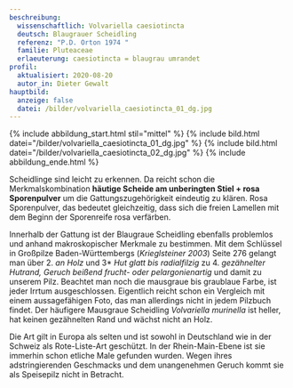 ```yaml
---
beschreibung:
  wissenschaftlich: Volvariella caesiotincta
  deutsch: Blaugrauer Scheidling
  referenz: "P.D. Orton 1974 "
  familie: Pluteaceae
  erlaeuterung: caesiotincta = blaugrau umrandet
profil:
  aktualisiert: 2020-08-20
  autor_in: Dieter Gewalt
hauptbild:
  anzeige: false
  datei: /bilder/volvariella_caesiotincta_01_dg.jpg
---
```

{% include abbildung_start.html stil="mittel" %}
{% include bild.html datei="/bilder/volvariella_caesiotincta_01_dg.jpg" %}
{% include bild.html datei="/bilder/volvariella_caesiotincta_02_dg.jpg" %}
{% include abbildung_ende.html %}

Scheidlinge sind leicht zu erkennen. Da reicht schon die Merkmalskombination **häutige Scheide am unberingten Stiel + rosa Sporenpulver** um die Gattungszugehörigkeit eindeutig zu klären. Rosa Sporenpulver, das bedeutet gleichzeitig, dass sich die freien Lamellen mit dem Beginn der Sporenreife rosa verfärben.

Innerhalb der Gattung ist der Blaugraue Scheidling ebenfalls problemlos und anhand makroskopischer Merkmale zu bestimmen. Mit dem Schlüssel in Großpilze Baden-Württembergs (*Krieglsteiner 2003*) Seite 276 gelangt man über 2. *an Holz* und 3* *Hut glatt bis radialfilzig* zu 4. *gezähnelter Hutrand, Geruch beißend frucht- oder pelargonienartig* und damit zu unserem Pilz. Beachtet man noch die mausgraue bis graublaue Farbe, ist jeder Irrtum ausgeschlossen. Eigentlich reicht schon ein Vergleich mit einem aussagefähigen Foto, das man allerdings nicht in jedem Pilzbuch findet. Der häufigere Mausgraue Scheidling *Volvariella murinella* ist heller, hat keinen gezähnelten Rand und wächst nicht an Holz.

Die Art gilt in Europa als selten und ist sowohl in Deutschland wie in der Schweiz als Rote-Liste-Art geschützt. In der Rhein-Main-Ebene ist sie immerhin schon etliche Male gefunden wurden. Wegen ihres adstringierenden Geschmacks und dem unangenehmen Geruch kommt sie als Speisepilz nicht in Betracht.